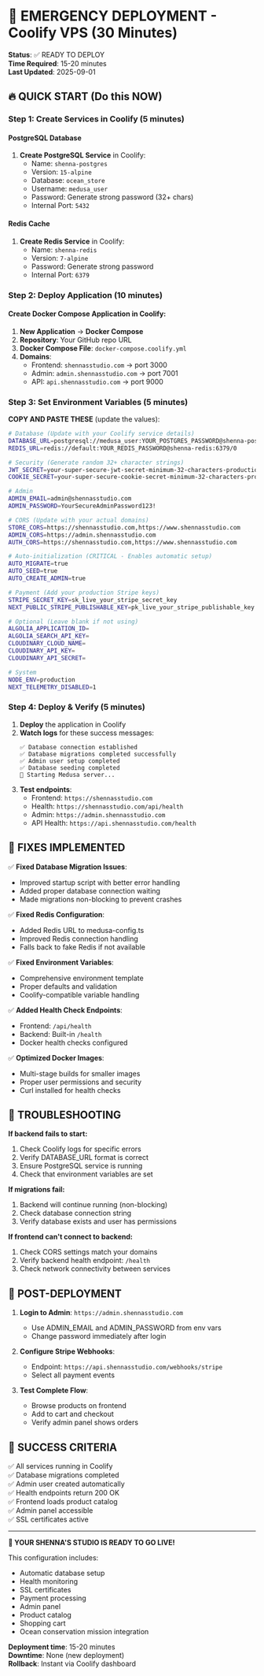 # 🚨 EMERGENCY DEPLOYMENT - Coolify VPS (30 Minutes)

**Status**: ✅ READY TO DEPLOY  
**Time Required**: 15-20 minutes  
**Last Updated**: 2025-09-01

## 🔥 QUICK START (Do this NOW)

### Step 1: Create Services in Coolify (5 minutes)

#### PostgreSQL Database
1. **Create PostgreSQL Service** in Coolify:
   - Name: `shenna-postgres`
   - Version: `15-alpine`
   - Database: `ocean_store`
   - Username: `medusa_user`
   - Password: Generate strong password (32+ chars)
   - Internal Port: `5432`

#### Redis Cache  
1. **Create Redis Service** in Coolify:
   - Name: `shenna-redis`
   - Version: `7-alpine`
   - Password: Generate strong password
   - Internal Port: `6379`

### Step 2: Deploy Application (10 minutes)

#### Create Docker Compose Application in Coolify:
1. **New Application** → **Docker Compose**
2. **Repository**: Your GitHub repo URL
3. **Docker Compose File**: `docker-compose.coolify.yml`
4. **Domains**:
   - Frontend: `shennasstudio.com` → port 3000
   - Admin: `admin.shennasstudio.com` → port 7001  
   - API: `api.shennasstudio.com` → port 9000

### Step 3: Set Environment Variables (5 minutes)

**COPY AND PASTE THESE** (update the values):

```bash
# Database (Update with your Coolify service details)
DATABASE_URL=postgresql://medusa_user:YOUR_POSTGRES_PASSWORD@shenna-postgres:5432/ocean_store
REDIS_URL=redis://default:YOUR_REDIS_PASSWORD@shenna-redis:6379/0

# Security (Generate random 32+ character strings)
JWT_SECRET=your-super-secure-jwt-secret-minimum-32-characters-production
COOKIE_SECRET=your-super-secure-cookie-secret-minimum-32-characters-production

# Admin
ADMIN_EMAIL=admin@shennasstudio.com
ADMIN_PASSWORD=YourSecureAdminPassword123!

# CORS (Update with your actual domains)
STORE_CORS=https://shennasstudio.com,https://www.shennasstudio.com
ADMIN_CORS=https://admin.shennasstudio.com
AUTH_CORS=https://shennasstudio.com,https://www.shennasstudio.com

# Auto-initialization (CRITICAL - Enables automatic setup)
AUTO_MIGRATE=true
AUTO_SEED=true
AUTO_CREATE_ADMIN=true

# Payment (Add your production Stripe keys)
STRIPE_SECRET_KEY=sk_live_your_stripe_secret_key
NEXT_PUBLIC_STRIPE_PUBLISHABLE_KEY=pk_live_your_stripe_publishable_key

# Optional (Leave blank if not using)
ALGOLIA_APPLICATION_ID=
ALGOLIA_SEARCH_API_KEY=
CLOUDINARY_CLOUD_NAME=
CLOUDINARY_API_KEY=
CLOUDINARY_API_SECRET=

# System
NODE_ENV=production
NEXT_TELEMETRY_DISABLED=1
```

### Step 4: Deploy & Verify (5 minutes)

1. **Deploy** the application in Coolify
2. **Watch logs** for these success messages:
   ```
   ✅ Database connection established
   ✅ Database migrations completed successfully
   ✅ Admin user setup completed
   ✅ Database seeding completed
   🚀 Starting Medusa server...
   ```
3. **Test endpoints**:
   - Frontend: `https://shennasstudio.com`
   - Health: `https://shennasstudio.com/api/health`
   - Admin: `https://admin.shennasstudio.com`
   - API Health: `https://api.shennasstudio.com/health`

## 🔧 FIXES IMPLEMENTED

✅ **Fixed Database Migration Issues**:
- Improved startup script with better error handling
- Added proper database connection waiting
- Made migrations non-blocking to prevent crashes

✅ **Fixed Redis Configuration**:
- Added Redis URL to medusa-config.ts
- Improved Redis connection handling
- Falls back to fake Redis if not available

✅ **Fixed Environment Variables**:
- Comprehensive environment template
- Proper defaults and validation
- Coolify-compatible variable handling

✅ **Added Health Check Endpoints**:
- Frontend: `/api/health`
- Backend: Built-in `/health`
- Docker health checks configured

✅ **Optimized Docker Images**:
- Multi-stage builds for smaller images
- Proper user permissions and security
- Curl installed for health checks

## 🚨 TROUBLESHOOTING

**If backend fails to start:**
1. Check Coolify logs for specific errors
2. Verify DATABASE_URL format is correct
3. Ensure PostgreSQL service is running
4. Check that environment variables are set

**If migrations fail:**
1. Backend will continue running (non-blocking)
2. Check database connection string
3. Verify database exists and user has permissions

**If frontend can't connect to backend:**
1. Check CORS settings match your domains
2. Verify backend health endpoint: `/health`
3. Check network connectivity between services

## 📱 POST-DEPLOYMENT

1. **Login to Admin**: `https://admin.shennasstudio.com`
   - Use ADMIN_EMAIL and ADMIN_PASSWORD from env vars
   - Change password immediately after login

2. **Configure Stripe Webhooks**:
   - Endpoint: `https://api.shennasstudio.com/webhooks/stripe`
   - Select all payment events

3. **Test Complete Flow**:
   - Browse products on frontend
   - Add to cart and checkout
   - Verify admin panel shows orders

## 🎯 SUCCESS CRITERIA

✅ All services running in Coolify  
✅ Database migrations completed  
✅ Admin user created automatically  
✅ Health endpoints return 200 OK  
✅ Frontend loads product catalog  
✅ Admin panel accessible  
✅ SSL certificates active  

---

**🚀 YOUR SHENNA'S STUDIO IS READY TO GO LIVE!**

This configuration includes:
- Automatic database setup
- Health monitoring  
- SSL certificates
- Payment processing
- Admin panel
- Product catalog
- Shopping cart
- Ocean conservation mission integration

**Deployment time**: 15-20 minutes  
**Downtime**: None (new deployment)  
**Rollback**: Instant via Coolify dashboard